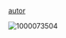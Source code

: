 [autor](https://www.tumblr.com/frurin/775135478880092160/monitoring-ichika-hoshino-layouts-i-loved?source=share)


![1000073504](https://github.com/user-attachments/assets/e6bdf175-d693-4540-8949-cb141439c5af)
